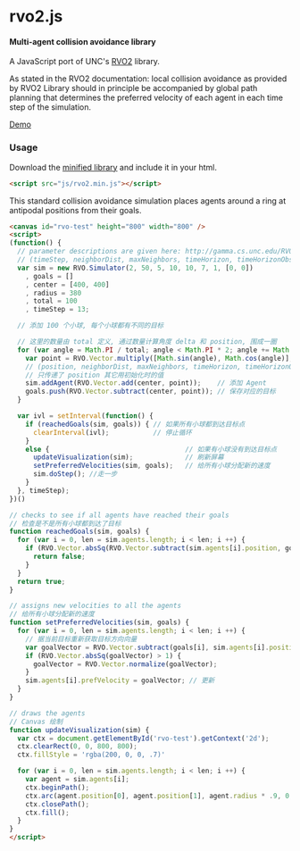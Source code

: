 rvo2.js
========

#### Multi-agent collision avoidance library ####

A JavaScript port of UNC's [RVO2](http://gamma.cs.unc.edu/RVO2/) library.

As stated in the RVO2 documentation: local collision avoidance as provided by RVO2 Library should in principle be accompanied by global path planning that determines the preferred velocity of each agent in each time step of the simulation.

[Demo](http://paulwe.github.com/rvo2.js/examples/example1.html)

### Usage ###

Download the [minified library](http://paulwe.github.com/rvo2.js/lib/rvo2.min.js) and include it in your html.

```html
<script src="js/rvo2.min.js"></script>
```

This standard collision avoidance simulation places agents around a ring at antipodal positions from their goals.

```html
<canvas id="rvo-test" height="800" width="800" />
<script>
(function() {
  // parameter descriptions are given here: http://gamma.cs.unc.edu/RVO2/documentation/2.0/params.html
  // (timeStep, neighborDist, maxNeighbors, timeHorizon, timeHorizonObst, radius, maxSpeed, velocity)
  var sim = new RVO.Simulator(2, 50, 5, 10, 10, 7, 1, [0, 0])
    , goals = []
    , center = [400, 400]
    , radius = 380
    , total = 100
    , timeStep = 13;

  // 添加 100 个小球, 每个小球都有不同的目标

  // 这里的数量由 total 定义, 通过数量计算角度 delta 和 position, 围成一圈
  for (var angle = Math.PI / total; angle < Math.PI * 2; angle += Math.PI / (.5 * total)) {
    var point = RVO.Vector.multiply([Math.sin(angle), Math.cos(angle)], radius);
    // (position, neighborDist, maxNeighbors, timeHorizon, timeHorizonObst, radius, maxSpeed, velocity)
    // 只传递了 position 其它用初始化时的值
    sim.addAgent(RVO.Vector.add(center, point));    // 添加 Agent
    goals.push(RVO.Vector.subtract(center, point)); // 保存对应的目标
  }

  var ivl = setInterval(function() {
    if (reachedGoals(sim, goals)) { // 如果所有小球都到达目标点
      clearInterval(ivl);           // 停止循环
    }
    else {                                  // 如果有小球没有到达目标点
      updateVisualization(sim);             // 刷新屏幕
      setPreferredVelocities(sim, goals);   // 给所有小球分配新的速度
      sim.doStep(); //走一步
    }
  }, timeStep);
})()

// checks to see if all agents have reached their goals
// 检查是不是所有小球都到达了目标
function reachedGoals(sim, goals) {
  for (var i = 0, len = sim.agents.length; i < len; i ++) {
    if (RVO.Vector.absSq(RVO.Vector.subtract(sim.agents[i].position, goals[i])) > 1) {
      return false;
    }
  }
  return true;
}

// assigns new velocities to all the agents
// 给所有小球分配新的速度
function setPreferredVelocities(sim, goals) {
  for (var i = 0, len = sim.agents.length; i < len; i ++) {
    // 据当前目标重新获取目标方向向量
    var goalVector = RVO.Vector.subtract(goals[i], sim.agents[i].position);
    if (RVO.Vector.absSq(goalVector) > 1) {
      goalVector = RVO.Vector.normalize(goalVector);
    }
    sim.agents[i].prefVelocity = goalVector; // 更新
  }
}

// draws the agents
// Canvas 绘制
function updateVisualization(sim) {
  var ctx = document.getElementById('rvo-test').getContext('2d');
  ctx.clearRect(0, 0, 800, 800);
  ctx.fillStyle = 'rgba(200, 0, 0, .7)'

  for (var i = 0, len = sim.agents.length; i < len; i ++) {
    var agent = sim.agents[i];
    ctx.beginPath();
    ctx.arc(agent.position[0], agent.position[1], agent.radius * .9, 0, Math.PI * 2);
    ctx.closePath();
    ctx.fill();
  }
}
</script>
```
